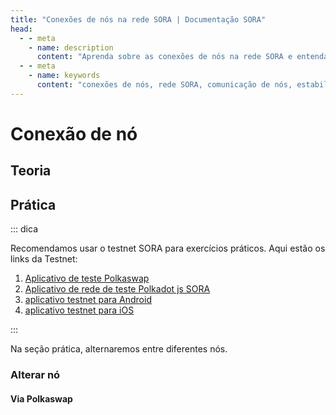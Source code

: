 ```yaml
---
title: "Conexões de nós na rede SORA | Documentação SORA"
head:
  - - meta
    - name: description
      content: "Aprenda sobre as conexões de nós na rede SORA e entenda como os nós se comunicam e interagem entre si. Descubra a importância das conexões de nós na manutenção da estabilidade, segurança e consenso da rede e explore os diferentes tipos de conexões de nós dentro do ecossistema SORA."
  - - meta
    - name: keywords
      content: "conexões de nós, rede SORA, comunicação de nós, estabilidade de rede, segurança de rede, consenso de rede"
---
```


# Conexão de nó

## Teoria

<!-- @include: /pt/snippets/nodes-connection-theory.md -->

## Prática

::: dica

Recomendamos usar o testnet SORA para exercícios práticos. Aqui estão os links da Testnet:

1. [Aplicativo de teste Polkaswap](https://test.polkaswap.io/)
2. [Aplicativo de rede de teste Polkadot js SORA](https://polkadot.js.org/apps/?rpc=wss%3A%2F%2Fws.stage.sora2.soramitsu.co.jp#/explorer)
3. [aplicativo testnet para Android](https://play.google.com/store/apps/details?id=jp.co.soramitsu.sora.communitytesting&hl=en&gl=US)
4. [aplicativo testnet para iOS](https://testflight.apple.com/join/670hF438)

:::

Na seção prática, alternaremos entre diferentes nós.

### Alterar nó

#### Via Polkaswap

<!-- @include: /pt/snippets/nodes-connection-polkaswap.md -->
